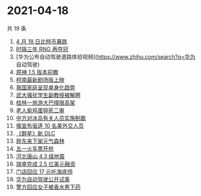 # 2021-04-18

共 19 条

<!-- BEGIN -->
<!-- 最后更新时间 Sun Apr 18 2021 23:01:27 GMT+0800 (China Standard Time) -->

1. [4 月 18 日比特币暴跌](https://www.zhihu.com/search?q=比特币暴跌)
2. [时隔三年 RNG 再夺冠](https://www.zhihu.com/search?q=rng)
3. [华为公布自动驾驶道路体验视频](https://www.zhihu.com/search?q=华为 自动驾驶)
4. [原神 1.5 版本前瞻](https://www.zhihu.com/search?q=原神)
5. [柯南最新剧场版上映](https://www.zhihu.com/search?q=名侦探柯南：绯色的子弹)
6. [我国家庭呈现单身化趋势](https://www.zhihu.com/search?q=单身经济)
7. [武大骚扰学生副教授被解聘](https://www.zhihu.com/search?q=武大)
8. [桂林一旅游大巴撞限高架](https://www.zhihu.com/search?q=桂林旅游大巴)
9. [老人偷鸡蛋猝死二审](https://www.zhihu.com/search?q=老人偷鸡蛋猝死)
10. [中方对冰岛有关人员实施制裁](https://www.zhihu.com/search?q=冰岛)
11. [俄宣布驱逐 10 名美外交人员](https://www.zhihu.com/search?q=俄美关系)
12. [《群星》新 DLC](https://www.zhihu.com/search?q=群星)
13. [胖东来下架元气森林](https://www.zhihu.com/search?q=胖东来)
14. [五一火车票开抢](https://www.zhihu.com/search?q=五一火车票)
15. [河北唐山 4.3 级地震](https://www.zhihu.com/search?q=唐山地震)
16. [瑞幸完成 2.5 亿美元融资](https://www.zhihu.com/search?q=瑞幸咖啡)
17. [门店回应 17 元吃海底捞](https://www.zhihu.com/search?q=海底捞)
18. [华为自动驾驶公开试乘](https://www.zhihu.com/search?q=华为自动驾驶)
19. [警方回应女子被香水男下药](https://www.zhihu.com/search?q=香水迷药)

<!-- END -->
